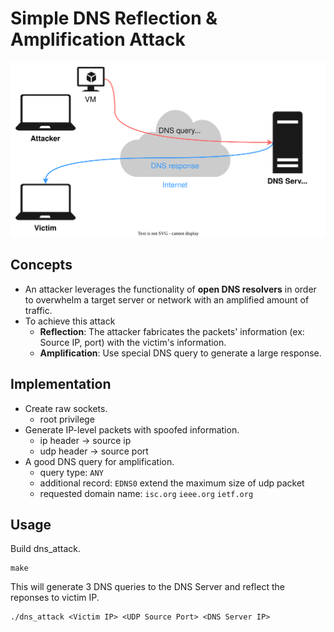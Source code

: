 <h1> Simple DNS Reflection & Amplification Attack </h1>

![DNS_attack_diagram](images/DNS_reflection.svg)

<h2> Concepts </h2>

* An attacker leverages the functionality of **open DNS resolvers** in order to overwhelm a target server or network with an amplified amount of traffic.
* To achieve this attack
  * **Reflection**: The attacker fabricates the packets' information (ex: Source IP, port) with the victim's information.
  * **Amplification**: Use special DNS query to generate a large response.

<h2> Implementation </h2>

* Create raw sockets.
  * root privilege
* Generate IP-level packets with spoofed information.  
  * ip header → source ip
  * udp header → source port
* A good DNS query for amplification.
  * query type: `ANY`
  * additional record: `EDNS0` extend the maximum size of udp packet
  * requested domain name: `isc.org` `ieee.org` `ietf.org`

<h2> Usage </h2>

Build dns_attack.
```
make
```

This will generate 3 DNS queries to the DNS Server and reflect the reponses to victim IP.
```
./dns_attack <Victim IP> <UDP Source Port> <DNS Server IP>
```